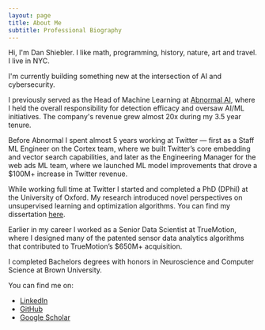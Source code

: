 ```yaml
---
layout: page
title: About Me
subtitle: Professional Biography
---
```

<script>
  (function(i,s,o,g,r,a,m){i['GoogleAnalyticsObject']=r;i[r]=i[r]||function(){
  (i[r].q=i[r].q||[]).push(arguments)},i[r].l=1*new Date();a=s.createElement(o),
  m=s.getElementsByTagName(o)[0];a.async=1;a.src=g;m.parentNode.insertBefore(a,m)
  })(window,document,'script','https://www.google-analytics.com/analytics.js','ga');

  ga('create', 'UA-82391879-1', 'auto');
  ga('send', 'pageview');

</script>

Hi, I'm Dan Shiebler. I like math, programming, history, nature, art and travel. I live in NYC.

I'm currently building something new at the intersection of AI and cybersecurity.

I previously served as the Head of Machine Learning at [Abnormal AI](https://abnormal.ai), where I held the overall responsibility for detection efficacy and oversaw AI/ML initiatives. The company's revenue grew almost 20x during my 3.5 year tenure. 

Before Abnormal I spent almost 5 years working at Twitter — first as a Staff ML Engineer on the Cortex team, where we built Twitter’s core embedding and vector search capabilities, and later as the Engineering Manager for the web ads ML team, where we launched ML model improvements that drove a $100M+ increase in Twitter revenue.

While working full time at Twitter I started and completed a PhD (DPhil) at the University of Oxford. My research introduced novel perspectives on unsupervised learning and optimization algorithms. You can find my dissertation [here](https://ora.ox.ac.uk/objects/uuid:ec72e338-d95e-4bd6-9412-7ac76b7ddc15).

Earlier in my career I worked as a Senior Data Scientist at TrueMotion, where I designed many of the patented sensor data analytics algorithms that contributed to TrueMotion’s $650M+ acquisition.

I completed Bachelors degrees with honors in Neuroscience and Computer Science at Brown University.

You can find me on:
- [LinkedIn](https://www.linkedin.com/in/dan-shiebler-10219b42/)
- [GitHub](https://github.com/dshieble)
- [Google Scholar](https://scholar.google.com/citations?user=J1nlG6EAAAAJ&hl=en)
